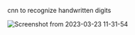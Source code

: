 cnn to recognize handwritten digits


![Screenshot from 2023-03-23 11-31-54](https://user-images.githubusercontent.com/74452252/227121311-e910c8f5-535f-4f4a-b2f2-a23e0d9628b9.png)
